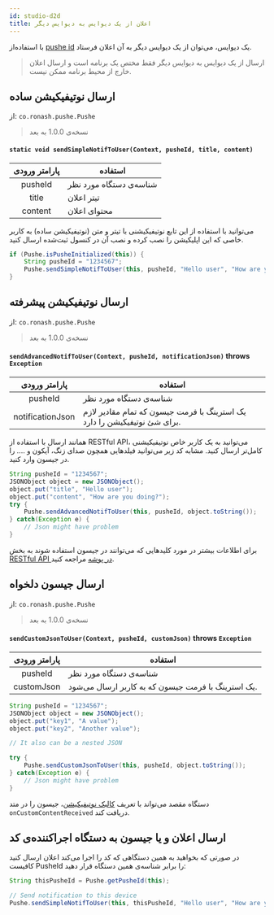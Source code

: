 ```yaml
---
id: studio-d2d
title: اعلان از یک دیوایس به دیوایس دیگر
---
```


با استفاده‌از [pushe id](/docs/android-studio/studio-pusheid) یک دیوایس، می‌توان از یک دیوایس دیگر به آن اعلان فرستاد.

> ارسال از یک دیوایس به دیوایس دیگر فقط مختص یک برنامه‌ است و ارسال اعلان خارج‌ از محیط برنامه ممکن نیست.

## ارسال نوتیفیکیشن ساده

از: `co.ronash.pushe.Pushe`
> نسخه‌ی 1.0.0 به بعد

<div dir='ltr'>

#### `static void sendSimpleNotifToUser(Context, pusheId, title, content)`

</div>

|پارامتر ورودی|استفاده|
|:--:|--|
|pusheId|شناسه‌ی دستگاه مورد نظر|
|title|تیتر اعلان|
|content|محتوای اعلان|

می‌توانید با استفاده از این تابع نوتیفیکیشنی با تیتر و متن (نوتیفیکیشن ساده) به کاربر خاصی که این اپلیکیشن را نصب کرده و نصب آن در کنسول ثبت‌شده ارسال کنید.

```java
if (Pushe.isPusheInitialized(this)) {
    String pusheId = "1234567";
    Pushe.sendSimpleNotifToUser(this, pusheId, "Hello user", "How are you doing?");
}
```

## ارسال نوتیفیکیشن پیشرفته

از: `co.ronash.pushe.Pushe`
> نسخه‌ی 1.0.0 به بعد

<div dir='ltr'>

#### `sendAdvancedNotifToUser(Context, pusheId, notificationJson)` throws `Exception`

</div>

|پارامتر ورودی|استفاده|
|:--:|--|
|pusheId|شناسه‌ی دستگاه مورد نظر|
|notificationJson|یک استرینگ با فرمت جیسون که تمام مقادیر لازم برای شئ نوتیفیکیشن را دارد.|


همانند ارسال با استفاده از RESTful API، می‌توانید به یک کاربر خاص نوتیفیکیشنی کامل‌تر ارسال کنید. مشابه کد زیر می‌توانید فیلد‌هایی همچون صدای زنگ، آیکون و .... را در جیسون وارد کنید.

```java
String pusheId = "1234567";
JSONObject object = new JSONObject();
object.put("title", "Hello user");
object.put("content", "How are you doing?");
try {
    Pushe.sendAdvancedNotifToUser(this, pusheId, object.toString());
} catch(Exception e) {
    // Json might have problem
}
```

برای اطلاعات بیشتر در مورد کلید‌هایی که می‌توانند در جیسون استفاده شوند به بخش [RESTful API در پوشه](docs/api/api-keys) مراجعه کنید.

## ارسال جیسون دلخواه

از: `co.ronash.pushe.Pushe`
> نسخه‌ی 1.0.0 به بعد

<div dir='ltr'>

#### `sendCustomJsonToUser(Context, pusheId, customJson)` throws `Exception`

</div>

|پارامتر ورودی|استفاده|
|:--:|--|
|pusheId|شناسه‌ی دستگاه مورد نظر|
|customJson|یک استرینگ با فرمت جیسون که به کاربر ارسال می‌شود.|


```java
String pusheId = "1234567";
JSONObject object = new JSONObject();
object.put("key1", "A value");
object.put("key2", "Another value");

// It also can be a nested JSON

try {
    Pushe.sendCustomJsonToUser(this, pusheId, object.toString());
} catch(Exception e) {
    // Json might have problem
}
```

دستگاه مقصد می‌تواند با تعریف [کالبک نوتیفیکیشن](studio-listener)، جیسون را در متد `onCustomContentReceived` دریافت کند.

## ارسال اعلان و یا جیسون به دستگاه اجراکننده‌ی کد

در صورتی که بخواهید به همین دستگاهی که کد را اجرا می‌کند اعلان ارسال کنید کافیست PusheId را برابر شناسه‌ی همین دستگاه قرار دهید:

```java
String thisPusheId = Pushe.getPusheId(this);

// Send notification to this device
Pushe.sendSimpleNotifToUser(this, thisPusheId, "Hello user", "How are you?");
```